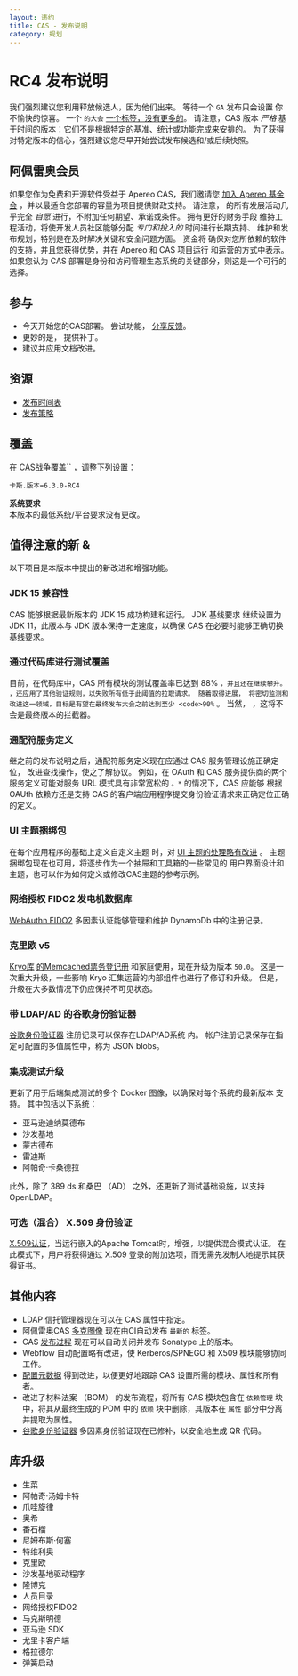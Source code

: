 ```yaml
---
layout: 违约
title: CAS - 发布说明
category: 规划
---
```


# RC4 发布说明

我们强烈建议您利用释放候选人，因为他们出来。 等待一个 `GA` 发布只会设置 你不愉快的惊喜。 一个 `的大会` [一个标签，没有更多的](https://apereo.github.io/2017/03/08/the-myth-of-ga-rel/)。 请注意，CAS 版本 *严格* 基于时间的版本：它们不是根据特定的基准、统计或功能完成来安排的。 为了获得 对特定版本的信心，强烈建议您尽早开始尝试发布候选和/或后续快照。

## 阿佩雷奥会员

如果您作为免费和开源软件受益于 Apereo CAS，我们邀请您 [加入 Apereo 基金会](https://www.apereo.org/content/apereo-membership) ，并以最适合您部署的容量为项目提供财政支持。 请注意， 的所有发展活动几乎完全 *自愿* 进行，不附加任何期望、承诺或条件。 拥有更好的财务手段 维持工程活动，将使开发人员社区能够分配 *专门和投入的* 时间进行长期支持、 维护和发布规划，特别是在及时解决关键和安全问题方面。 资金将 确保对您所依赖的软件的支持，并且您获得优势，并在 Apereo 和 CAS 项目运行 和运营的方式中表示。 如果您认为 CAS 部署是身份和访问管理生态系统的关键部分，则这是一个可行的选择。

## 参与

- 今天开始您的CAS部署。 尝试功能， [分享反馈](/cas/Mailing-Lists.html)。
- 更妙的是， [](/cas/developer/Contributor-Guidelines.html)提供补丁。
- 建议并应用文档改进。

## 资源

- [发布时间表](https://github.com/apereo/cas/milestones)
- [发布策略](/cas/developer/Release-Policy.html)

## 覆盖

在 [CAS战争覆盖](../installation/WAR-Overlay-Installation.html)`` ，调整下列设置：

```properties
卡斯.版本=6.3.0-RC4
```

<div class="alert alert-info">
  <strong>系统要求</strong><br/>本版本的最低系统/平台要求没有更改。
</div>

## 值得注意的新 &

以下项目是本版本中提出的新改进和增强功能。

### JDK 15 兼容性

CAS 能够根据最新版本的 JDK 15 成功构建和运行。 JDK 基线要求 继续设置为 JDK 11，此版本与 JDK 版本保持一定速度，以确保 CAS 在必要时能够正确切换基线要求。

### 通过代码库进行测试覆盖

目前，在代码库中，CAS 所有模块的测试覆盖率已达到 88%</code> `，并且还在继续攀升。 
，还应用了其他验证规则，以失败所有低于此阈值的拉取请求。 随着取得进展，
将密切监测和改进这一领域，目标是有望在最终发布大会之前达到至少 <code>90%` 。 当然， ，这将不会是最终版本的拦截器。

### 通配符服务定义

继之前的发布说明之后，通配符服务定义现在应通过 CAS 服务管理设施正确定位， 改进查找操作，使之了解协议。 例如，在 OAuth 和 CAS 服务提供商的两个服务定义可能对服务 URL 模式具有非常宽松的 `。*` 的情况下，CAS 应能够 根据 OAUth 依赖方还是支持 CAS 的客户端应用程序提交身份验证请求来正确定位正确的定义。

### UI 主题捆绑包

在每个应用程序的基础上定义自定义主题 时，对 [UI 主题的处理略有改进](../ux/User-Interface-Customization-Themes.html) 。 主题捆绑包现在也可用，将逐步作为一个抽屉和工具箱的一些常见的 用户界面设计和主题，也可以作为如何定义或修改CAS主题的参考示例。

### 网络授权 FIDO2 发电机数据库

[WebAuthn FIDO2](../mfa/FIDO2-WebAuthn-Authentication.html) 多因素认证能够管理和维护 DynamoDb 中的注册记录。

### 克里欧 v5

[Kryo库](https://github.com/EsotericSoftware/kryo) [的Memcached票务登记册](../ticketing/Memcached-Ticket-Registry.html) 和家庭使用，现在升级为版本 `50.0`。 这是一次重大升级，一些影响 Kryo 汇集运营的内部组件也进行了修订和升级。 但是，升级在大多数情况下仍应保持不可见状态。

### 带 LDAP/AD 的谷歌身份验证器

[谷歌身份验证器](../mfa/GoogleAuthenticator-Authentication.html) 注册记录可以保存在LDAP/AD系统 内。 帐户注册记录保存在指定可配置的多值属性中，称为 JSON blobs。

### 集成测试升级

更新了用于后端集成测试的多个 Docker 图像，以确保对每个系统的最新版本 支持。 其中包括以下系统：

- 亚马逊迪纳莫德布
- 沙发基地
- 蒙古德布
- 雷迪斯
- 阿帕奇·卡桑德拉

此外，除了 389 ds 和桑巴 （AD） 之外，还更新了测试基础设施，以支持 OpenLDAP。

### 可选（混合） X.509 身份验证

[X.509认证](../installation/X509-Authentication.html)，当运行嵌入的Apache Tomcat时，增强，以提供混合模式认证。 在此模式下，用户将获得通过 X.509 登录的附加选项，而无需先发制人地提示其获得证书。

## 其他内容

- LDAP 信托管理器现在可以在 CAS 属性中指定。
- 阿佩雷奥CAS [多克图像](https://hub.docker.com/r/apereo/cas) 现在由CI自动发布 `最新的` 标签。
- CAS [发布过程](../developer/Release-Process.html) 现在可以自动关闭并发布 Sonatype 上的版本。
- Webflow 自动配置略有改进，使 Kerberos/SPNEGO 和 X509 模块能够协同工作。
- [配置元数据](../configuration/Configuration-Metadata-Repository.html) 得到改进，以便更好地跟踪 CAS 设置所需的模块、属性和所有者。
- 改进了材料法案 （BOM） 的发布流程，将所有 CAS 模块包含在 `依赖管理` 块中，将其从最终生成的 POM 中的 `依赖` 块中删除，其版本在 `属性` 部分中分离并提取为属性。
- [谷歌身份验证器](../mfa/GoogleAuthenticator-Authentication.html) 多因素身份验证现在已修补，以安全地生成 QR 代码。

## 库升级

- 生菜
- 阿帕奇·汤姆卡特
- 爪哇旋律
- 奥希
- 番石榴
- 尼姆布斯·何塞
- 特维利奥
- 克里欧
- 沙发基地驱动程序
- 隆博克
- 人员目录
- 网络授权FIDO2
- 马克斯明德
- 亚马逊 SDK
- 尤里卡客户端
- 格拉德尔
- 弹簧启动



